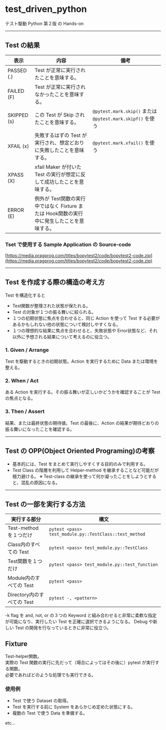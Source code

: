 # test_driven_python

テスト駆動 Python 第２版 の Hands-on

---

## Test の結果

| 表示          | 内容                                                     | 備考                                                   |
|-------------|--------------------------------------------------------|------------------------------------------------------|
| PASSED (.)  | Test が正常に実行されたことを意味する。                                 |                                                      |
| FAILED (F)  | Test が正常に実行されなかったことを意味する。                              |                                                      |
| SKIPPED (s) | この Test が Skip されたことを意味する。                             | `@pytest.mark.skip()` または `@pytest.mark.skipf()` を使う |
| XFAIL (x)   | 失敗するはずの Test が実行され、想定どおりに失敗したことを意味する。                  | `@pytest.mark.xfail()` を使う                           |
| XPASS (X)   | xfail Maker が付いた Test の実行が想定に反して成功したことを意味する。           |                                                      |
| ERROR (E)   | 例外が Test関数の実行中ではなく Fixture または Hook関数の実行中に発生したことを意味する。 |                                                      |

### Tset で使用する Sample Application の Source-code

[https://media.pragprog.com/titles/bopytest2/code/bopytest2-code.zip](https://media.pragprog.com/titles/bopytest2/code/bopytest2-code.zip)

---

## Test を作成する際の構造の考え方

Test を構造化すると

- Test関数が整理された状態が保たれる。
- Test の対象が１つの振る舞いに絞られる。
- １つの初期状態に焦点を合わせると、同じ Action を使って Test する必要があるかもしれない他の状態について検討しやすくなる。
- １つの理想的な結果に焦点を合わせると、失敗状態や Error状態など、それ以外に予想される結果について考えるのに役立つ。

### 1. Given / Arrange

Test を駆動するときの初期状態。Action を実行するために Data または環境を整える。

### 2. When / Act

ある Action を実行する。その振る舞いが正しいかどうかを確認することが Test の焦点となる。

### 3. Then / Assert

結果、または最終状態の期待値。Test の最後に、Action の結果が期待どおりの振る舞いになったことを確認する。

---

## Test の OPP(Object Oriented Programing)の考察

- 基本的には、Test をまとめて実行しやすくする目的のみで利用する。
- Test Class の階層を利用して Helper-method を継承することなど可能だが極力避ける。
  ※ Test-class の継承を使って何か凝ったことをしようとすると、混乱の原因になる。

---

## Test の一部を実行する方法

| 実行する部分               | 構文                                                     |
|----------------------|--------------------------------------------------------|
| Test-method を１つだけ    | `pytest <pass> test_module.py::TestClass::test_method` |
| Class内のすべての Test     | `pytest <pass> test_module.py::TestClass`              |
| Test関数を１つだけ          | `pytest <pass> test_module.py::test_function`          |
| Module内のすべての Test    | `pytest <pass>`                                        |
| Directory内のすべての Test | `pytest -, <pattern>`                                  |

-k flag を and, not, or の３つの Keyword と組み合わせると非常に柔軟な指定が可能になり、実行したい Test を正確に選択できるようになる。
Debug や新しい Test の開発を行なっているときに非常に役立つ。

## Fixture
Test-helper関数。  
実際の Test 関数の実行に先だって（場合によってはその後に）pytest が実行する関数。  
必要であればどのような処理でも実行できる。
### 使用例
- Test で使う Dataset の取得。
- Test を実行する前に System をあらかじめ定めた状態にする。
- 複数の Test で使う Data を準備する。

etc...